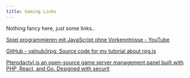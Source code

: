 ```yaml
---
title: Gaming Links
---
```


Nothing fancy here, just some links..

[Spiel programmieren mit JavaScript ohne Vorkenntnisse - YouTube](https://youtu.be/YGlJsgdgHuw?feature=shared)


[GitHub - valnub/jrpg: Source code for my tutorial about rpg.js](https://github.com/valnub/jrpg)


[Pterodactyl is an open-source game server management panel built with PHP, React, and Go. Designed with securit](https://pterodactyl.io/)
